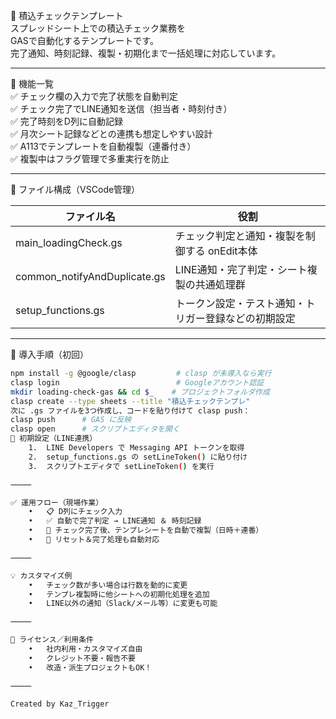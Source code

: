 📝 積込チェックテンプレート  
スプレッドシート上での積込チェック業務を  
GASで自動化するテンプレートです。  
完了通知、時刻記録、複製・初期化まで一括処理に対応しています。

---

🔧 機能一覧  
✅ チェック欄の入力で完了状態を自動判定  
✅ チェック完了でLINE通知を送信（担当者・時刻付き）  
✅ 完了時刻をD列に自動記録  
✅ 月次シート記録などとの連携も想定しやすい設計  
✅ A113でテンプレートを自動複製（連番付き）  
✅ 複製中はフラグ管理で多重実行を防止  

---

📁 ファイル構成（VSCode管理）

| ファイル名                  | 役割                                      |
|-----------------------------|-------------------------------------------|
| main_loadingCheck.gs        | チェック判定と通知・複製を制御する onEdit本体     |
| common_notifyAndDuplicate.gs| LINE通知・完了判定・シート複製の共通処理群        |
| setup_functions.gs          | トークン設定・テスト通知・トリガー登録などの初期設定 |

---

🚀 導入手順（初回）

```bash
npm install -g @google/clasp         # clasp が未導入なら実行
clasp login                          # Googleアカウント認証
mkdir loading-check-gas && cd $_    # プロジェクトフォルダ作成
clasp create --type sheets --title "積込チェックテンプレ"
次に .gs ファイルを3つ作成し、コードを貼り付けて clasp push：
clasp push      # GAS に反映
clasp open      # スクリプトエディタを開く
🔐 初期設定（LINE連携）
	1.	LINE Developers で Messaging API トークンを取得
	2.	setup_functions.gs の setLineToken() に貼り付け
	3.	スクリプトエディタで setLineToken() を実行

⸻

✅ 運用フロー（現場作業）
	•	📋 D列にチェック入力
	•	✅ 自動で完了判定 → LINE通知 ＆ 時刻記録
	•	🧹 チェック完了後、テンプレシートを自動で複製（日時＋連番）
	•	🔁 リセット＆完了処理も自動対応

⸻

💡 カスタマイズ例
	•	チェック数が多い場合は行数を動的に変更
	•	テンプレ複製時に他シートへの初期化処理を追加
	•	LINE以外の通知（Slack/メール等）に変更も可能

⸻

📝 ライセンス／利用条件
	•	社内利用・カスタマイズ自由
	•	クレジット不要・報告不要
	•	改造・派生プロジェクトもOK！

⸻

Created by Kaz_Trigger
